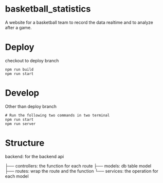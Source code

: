 # basketball_statistics
A website for a basketball team to record the data realtime and to analyze after a game.

# Deploy
checkout to deploy branch
```shell=
npm run build 
npm run start
```

# Develop
Other than deploy branch
```shell=
# Run the following two commands in two terminal
npm run start
npm run server
```

# Structure
backend: for the backend api

├── controllers: the function for each route
├── models: db table model
├── routes: wrap the route and the function
└── services: the operation for each model

